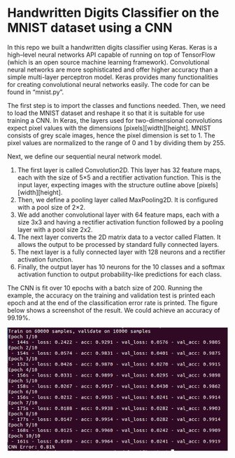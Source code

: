 # Handwritten Digits Classifier on the MNIST dataset using a CNN

In this repo we built a handwritten digits classifier using Keras. Keras is a high–level neural networks API capable of running on top of TensorFlow (which is an open source machine learning framework). Convolutional neural networks are more sophisticated and offer higher accuracy than a simple multi-layer perceptron model. Keras provides many functionalities for creating convolutional neural networks easily. The code for can be found in “mnist.py”.

The first step is to import the classes and functions needed. Then, we need to load the MNIST dataset and reshape it so that it is suitable for use training a CNN. In Keras, the layers used for two-dimensional convolutions expect pixel values with the dimensions [pixels][width][height]. MNIST consists of grey scale images, hence the pixel dimension is set to 1. The pixel values are normalized to the range of 0 and 1 by dividing them by 255.

Next, we define our sequential neural network model.
1. The first layer is called Convolution2D. This layer has 32 feature maps, each with the size of 5×5 and a rectifier activation function. This is the input layer, expecting images with the structure outline above [pixels][width][height].
2. Then, we define a pooling layer called MaxPooling2D. It is configured with a pool size of 2×2.
3. We add another convolutional layer with 64 feature maps, each with a size 3x3 and having a rectifier activation function followed by a pooling layer with a pool size 2x2.
4. The next layer converts the 2D matrix data to a vector called Flatten. It allows the output to be processed by standard fully connected layers.
5. The next layer is a fully connected layer with 128 neurons and a rectifier activation function.
6. Finally, the output layer has 10 neurons for the 10 classes and a softmax activation function to output probability-like predictions for each class.

The CNN is fit over 10 epochs with a batch size of 200. Running the example, the accuracy on the training and validation test is printed each epoch and at the end of the classification error rate is printed. The figure below shows a screenshot of the result. We could achieve an accuracy of 99.19%.

![Training](https://github.com/csaiprashant/ocr_mnist_keras/blob/master/training.png)

